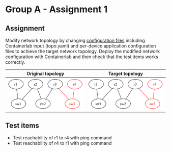 # Group A - Assignment 1

## Assignment

Modify network topology by changing [configuration files](./)
including Containerlab input (topo.yaml) and per-device application configuration files
to achieve the target network topology.
Deploy the modified network configuration with Containerlab and then check that the test items works correctly.


|Original topology|Target topology|
|-----------------|---------------|
|![](./start.png) |![](./goal.png)|


## Test items

- Test reachability of r1 to r4 with ping command
- Test reachability of r4 to r1 with ping command

